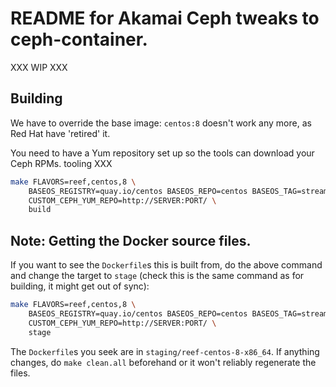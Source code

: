 # README for Akamai Ceph tweaks to ceph-container.

XXX WIP XXX

## Building

We have to override the base image: `centos:8` doesn't work any more, as Red
Hat have 'retired' it.

You need to have a Yum repository set up so the tools can download your Ceph RPMs. tooling XXX

```sh
make FLAVORS=reef,centos,8 \
    BASEOS_REGISTRY=quay.io/centos BASEOS_REPO=centos BASEOS_TAG=stream8 \
    CUSTOM_CEPH_YUM_REPO=http://SERVER:PORT/ \
    build
```

## Note: Getting the Docker source files.

If you want to see the `Dockerfile`s this is built from, do the above command
and change the target to `stage` (check this is the same command as for
building, it might get out of sync):

```sh
make FLAVORS=reef,centos,8 \
    BASEOS_REGISTRY=quay.io/centos BASEOS_REPO=centos BASEOS_TAG=stream8 \
    CUSTOM_CEPH_YUM_REPO=http://SERVER:PORT/ \
    stage
```

The `Dockerfile`s you seek are in `staging/reef-centos-8-x86_64`. If anything
changes, do `make clean.all` beforehand or it won't reliably regenerate the
files.
